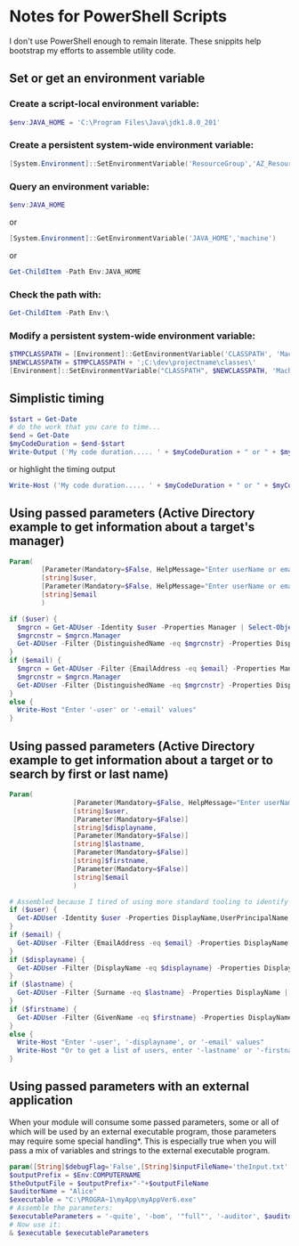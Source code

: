 # Notes for PowerShell Scripts

I don't use PowerShell enough to remain literate.  These snippits help bootstrap my efforts to assemble utility code.  




## Set or get an environment variable  

### Create a script-local environment variable:  
```powershell
$env:JAVA_HOME = 'C:\Program Files\Java\jdk1.8.0_201'  
```

### Create a persistent system-wide environment variable:  
```powershell
[System.Environment]::SetEnvironmentVariable('ResourceGroup','AZ_Resource_Group')
```

### Query an environment variable:  
```powershell
$env:JAVA_HOME  
```
or  
```powershell
[System.Environment]::GetEnvironmentVariable('JAVA_HOME','machine')  
```
or
```powershell
Get-ChildItem -Path Env:JAVA_HOME  
```

### Check the path with:  
```powershell
Get-ChildItem -Path Env:\  
```

### Modify a persistent system-wide environment variable:  
```powershell
$TMPCLASSPATH = [Environment]::GetEnvironmentVariable('CLASSPATH', 'Machine')  
$NEWCLASSPATH = $TMPCLASSPATH + ';C:\dev\projectname\classes\'  
[Environment]::SetEnvironmentVariable("CLASSPATH", $NEWCLASSPATH, 'Machine')  
```

## Simplistic timing  
```powershell
$start = Get-Date  
# do the work that you care to time...  
$end = Get-Date  
$myCodeDuration = $end-$start  
Write-Output ('My code duration..... ' + $myCodeDuration + " or " + $myCodeDuration.TotalSeconds)  
```
or highlight the timing output
```powershell
Write-Host ('My code duration..... ' + $myCodeDuration + " or " + $myCodeDuration.TotalSeconds) -foregroundcolor DarkBlue -backgroundcolor Yellow  
```

## Using passed parameters (Active Directory example to get information about a target's manager)  
```powershell
Param(
        [Parameter(Mandatory=$False, HelpMessage="Enter userName or emailAddress values")]
        [string]$user,
        [Parameter(Mandatory=$False, HelpMessage="Enter userName or emailAddress values")]
        [string]$email
        )

if ($user) {
  $mgrcn = Get-ADUser -Identity $user -Properties Manager | Select-Object -Property Manager
  $mgrcnstr = $mgrcn.Manager
  Get-ADUser -Filter {DistinguishedName -eq $mgrcnstr} -Properties DisplayName,UserPrincipalName,whenCreated,CanonicalName,City,LastLogonDate,mobile,MobilePhone,EmailAddress
}
if ($email) {
  $mgrcn = Get-ADUser -Filter {EmailAddress -eq $email} -Properties Manager | Select-Object -Property Manager
  $mgrcnstr = $mgrcn.Manager
  Get-ADUser -Filter {DistinguishedName -eq $mgrcnstr} -Properties DisplayName,UserPrincipalName,whenCreated,CanonicalName,City,LastLogonDate,mobile,MobilePhone,EmailAddress
}
else {
  Write-Host "Enter '-user' or '-email' values"
}
```


## Using passed parameters (Active Directory example to get information about a target or to search by first or last name)  
```powershell
Param(
                [Parameter(Mandatory=$False, HelpMessage="Enter userName, displayname, firstname, lastNam or emailAddress values")]
                [string]$user,
                [Parameter(Mandatory=$False)]
                [string]$displayname,
                [Parameter(Mandatory=$False)]
                [string]$lastname,
                [Parameter(Mandatory=$False)]
                [string]$firstname,
                [Parameter(Mandatory=$False)]
                [string]$email
                )

# Assembled because I tired of using more standard tooling to identify user details.
if ($user) {
  Get-ADUser -Identity $user -Properties DisplayName,UserPrincipalName,whenCreated,CanonicalName,City,LastLogonDate,PasswordLastSet,mobile,MobilePhone,telephoneNumber,EmailAddress,physicalDeliveryOfficeName,Surname,telephoneNumber,Title,StreetAddress,Manager
}
if ($email) {
  Get-ADUser -Filter {EmailAddress -eq $email} -Properties DisplayName,UserPrincipalName,whenCreated,CanonicalName,City,LastLogonDate,PasswordLastSet,mobile,MobilePhone,telephoneNumber,EmailAddress,physicalDeliveryOfficeName,Surname,telephoneNumber,Title,StreetAddress,Manager
}
if ($displayname) {
  Get-ADUser -Filter {DisplayName -eq $displayname} -Properties DisplayName,UserPrincipalName,whenCreated,CanonicalName,City,LastLogonDate,PasswordLastSet,mobile,MobilePhone,telephoneNumber,EmailAddress,physicalDeliveryOfficeName,Surname,telephoneNumber,Title,StreetAddress,Manager
}
if ($lastname) {
  Get-ADUser -Filter {Surname -eq $lastname} -Properties DisplayName | Select-Object -Property UserPrincipalName,DisplayName,Name
}
if ($firstname) {
  Get-ADUser -Filter {GivenName -eq $firstname} -Properties DisplayName | Select-Object -Property UserPrincipalName,DisplayName,Name
}
else {
  Write-Host "Enter '-user', '-displayname', or '-email' values"
  Write-Host "Or to get a list of users, enter '-lastname' or '-firstname' to return better lookup options"
}
```


## Using passed parameters with an external application  
When your module will consume some passed parameters, some or all of which will be used by an external executable program, those parameters may require some special handling*.  This is especially true when you will pass a mix of variables and strings to the external executable program.  
```powershell
param([String]$debugFlag='False',[String]$inputFileName='theInput.txt',[String]$outputFileName='theOutput.txt')  
$outputPrefix = $Env:COMPUTERNAME  
$theOutputFile = $outputPrefix+"-"+$outputFileName  
$auditorName = "Alice"  
$executable = "C:\PROGRA~1\myApp\myAppVer6.exe"  
# Assemble the parameters:  
$executableParameters = '-quite', '-bom', '"full"', '-auditor', $auditorName, '-debug', $debugFlag, '-inFile', $inputFileName, '-reportName', $theOutputFile  
# Now use it:  
& $executable $executableParameters  
```
